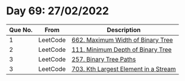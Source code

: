 # Day 69: 27/02/2022

| Que No. | From | Description |
| --- | --- | --- |
| 1 | LeetCode | [662. Maximum Width of Binary Tree](https://leetcode.com/problems/maximum-width-of-binary-tree/) |
| 2 | LeetCode | [111. Minimum Depth of Binary Tree](https://leetcode.com/problems/minimum-depth-of-binary-tree/) |
| 3 | LeetCode | [257. Binary Tree Paths](https://leetcode.com/problems/binary-tree-paths/) |
| 3 | LeetCode | [703. Kth Largest Element in a Stream](https://leetcode.com/problems/kth-largest-element-in-a-stream/) |

